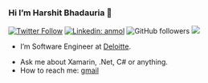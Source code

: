### Hi I’m Harshit Bhadauria 👋


[![Twitter Follow](https://img.shields.io/twitter/follow/iam_hbhadauria?label=Follow)](https://twitter.com/intent/follow?screen_name=iam_hbhadauria)
[![Linkedin: anmol](https://img.shields.io/badge/-harshitbhadauria-blue?style=flat-square&logo=Linkedin&logoColor=white&link=https://www.linkedin.com/in/harshitbhadauria/)](https://www.linkedin.com/in/harshitbhadauria/)
![GitHub followers](https://img.shields.io/github/followers/hbhadauria?label=Follow&style=social)
![](https://visitor-badge.glitch.me/badge?page_id=hbhadauria.hbhadauria)

- I’m Software Engineer at [Deloitte](https://www2.deloitte.com/in/en.html).
<!-- - Pronouns: he/him/his -->
- Ask me about Xamarin, .Net, C# or anything.
- How to reach me: [gmail](mailto:harshitbhadauria@gmail.com)  
<!-- or  
Pick a slot if you'd like to meet me and chat about anything - but make sure to describe the agenda.

<a href="https://calendly.com/harshitbhadauria/30min" target="_blank"><img width="498" alt="calendly" src="https://user-images.githubusercontent.com/25990956/153130558-12aead26-7e7a-4a75-bca4-a8ba7c47902d.png"></a> -->


<!-- - I’m looking to collaborate on open source projects and new learnings. -->
<!-- - ⚡ Fun fact: ... -->
<!-- - 🌱 I’m currently learning backend, cloud tech stack and related stuff. -->
<!-- - 🤔 I’m looking for help with ... -->
<!-- - 💬 Ask me about ![](https://img.shields.io/badge/Xamarin-3498DB?style=for-the-badge&logo=xamarin&logoColor=white), ![](https://img.shields.io/badge/.NET-512BD4?style=for-the-badge&logo=dotnet&logoColor=white), C# or anything. -->

